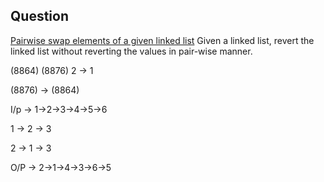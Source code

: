 ## Question
[Pairwise swap elements of a given linked list](https://www.geeksforgeeks.org/pairwise-swap-elements-of-a-given-linked-list/?ref=lbp)
Given a linked list, revert the linked list without reverting the values in pair-wise manner.

(8864)          (8876)
2       ->      1


(8876)    -> (8864)



I/p ->
1->2->3->4->5->6

1 -> 2 -> 3

2 -> 1 -> 3

O/P ->
2->1->4->3->6->5